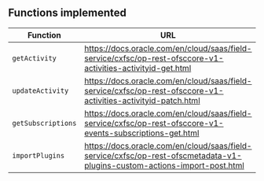 ## Functions implemented

| Function | URL |
| ---------| ----------- |
| `getActivity`| https://docs.oracle.com/en/cloud/saas/field-service/cxfsc/op-rest-ofsccore-v1-activities-activityid-get.html |
| `updateActivity`| https://docs.oracle.com/en/cloud/saas/field-service/cxfsc/op-rest-ofsccore-v1-activities-activityid-patch.html
| `getSubscriptions` | https://docs.oracle.com/en/cloud/saas/field-service/cxfsc/op-rest-ofsccore-v1-events-subscriptions-get.html
| `importPlugins` | https://docs.oracle.com/en/cloud/saas/field-service/cxfsc/op-rest-ofscmetadata-v1-plugins-custom-actions-import-post.html